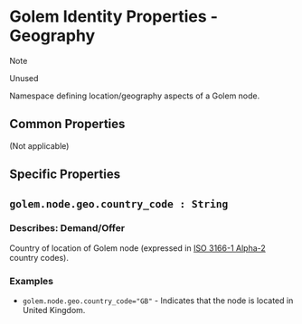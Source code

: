 # Golem Identity Properties - Geography

> [!NOTE]
> Unused

Namespace defining location/geography aspects of a Golem node.

## Common Properties

(Not applicable)
  
## Specific Properties

## `golem.node.geo.country_code : String`

### Describes: Demand/Offer

Country of location of Golem node (expressed in [ISO 3166-1 Alpha-2](https://en.wikipedia.org/wiki/ISO_3166-1_alpha-2#Officially_assigned_code_elements) country codes).

### **Examples**

* `golem.node.geo.country_code="GB"` - Indicates that the node is located in United Kingdom.
